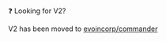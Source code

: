 ❓ Looking for V2?

V2 has been moved to [evoincorp/commander](https://github.com/evoincorp/commander)